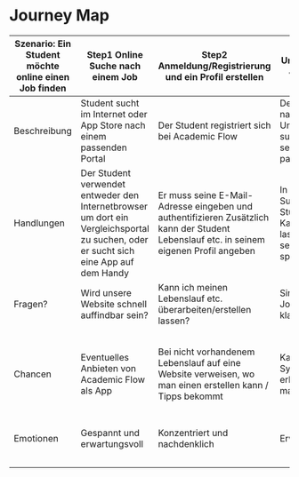 # Journey Map
|   Szenario:   Ein Student möchte online einen Job finden  |   Step1   Online Suche nach einem Job                                                                                                   |   Step2   Anmeldung/Registrierung und ein Profil erstellen                                                                                    |   Step3   Nach Unternehmen und Jobangeboten suchen                                                                 |   Step4   An Unternehmen eine Nachricht oder Bewerbung schicken                                                                                                                                 |   Step5   Das Unternehmen antwortet und lädt zu einem Gespräch ein                                              |   Step6   Ziel!   Für den Job eingestellt worden                                                                                                                                             |   |   |
|-----------------------------------------------------------|-----------------------------------------------------------------------------------------------------------------------------------------|-----------------------------------------------------------------------------------------------------------------------------------------------|--------------------------------------------------------------------------------------------------------------------|-------------------------------------------------------------------------------------------------------------------------------------------------------------------------------------------------|-----------------------------------------------------------------------------------------------------------------|----------------------------------------------------------------------------------------------------------------------------------------------------------------------------------------------|---|---|
|       Beschreibung                                        |   Student sucht im Internet oder App Store nach einem passenden Portal                                                                  |   Der Student registriert sich bei Academic Flow                                                                                              |   Der Student kann nach Unternehmen/Jobs suchen die auf seine Qualifikation passt                                  |   Der Student schreibt auf die Stellenanzeige eines Unternehmens eine Bewerbung                                                                                                                 |   Das Unternehmen kann auf die Nachricht antworten und der Student wird durch eine Benachrichtigung informiert  |   Der Student wird nach einem erfolgreichen Bewerbungsgespräch eingestellt                                                                                                                   |   |   |
|       Handlungen                                          |   Der Student verwendet entweder den Internetbrowser um dort ein Vergleichsportal zu suchen, oder er sucht sich eine App auf dem Handy  |   Er muss seine E-Mail-Adresse eingeben und authentifizieren   Zusätzlich kann der Student Lebenslauf etc. in seinem eigenen Profil angeben   |   In einem extra Suchfeld kann der Student dafür nach Kategorien filtern lassen und so seine Suche spezifizieren   |   Der Student hat die wesentlichen Unterlagen in seinem Profil gespeichert auf die das Unternehmen zugreifen kann, ein Bewerbungsschreiben schickt man jedoch per Nachricht an das Unternehmen  |   Der Student bekommt eine Mitteilung, dass er eine neue Benachrichtigung erhalten hat                          |   Der Kontakt läuft nach dem Bewerbungsgespräch eher über E-Mail oder Telefonate direkt   Der Student kann sein Profil vorerst deaktivieren, gleiches gilt für die Anzeige des Unternehmens  |   |   |
|      Fragen?                                              |   Wird unsere Website schnell auffindbar sein?                                                                                          |   Kann ich meinen Lebenslauf etc. überarbeiten/erstellen lassen?                                                                              |   Sind alle Jobs/Unternehmen klar kategorisiert?                                                                   |                                                                                                                                                                                                 |   Werden Mitteilungen in einer App angezeigt?                                                                  |   Wie lange kann ich mein Profil deaktivieren?                                                                                                                                               |   |   |
|      Chancen                                              |   Eventuelles Anbieten von Academic Flow als App                                                                                        |   Bei nicht vorhandenem Lebenslauf auf eine Website verweisen, wo man einen erstellen kann / Tipps bekommt                                    |   Kategorien durch Symbole klar erkenntlich machen   (Usability)                                                   |                                                                                                                                                                                                 |   Eventuelle Termine von Bewerbungsgesprächen per Verknüpfung im Kalender des Handys speichern                  |   Der Student und das Unternehmen können auf den jeweiligen Profilen ein Feedback geben, sofern man bei einem Unternehmen eingestellt war                                                    |   |   |
|      Emotionen                                            |      Gespannt und erwartungsvoll                                                                                                        |      Konzentriert und nachdenklich                                                                                                            |      Erwartungsvoll                                                                                                |      Hoffnungsvoll wartend auf eine Rückmeldung                                                                                                                                                 |      Aufgeregt                                                                                                  |      Glücklich                                                                                                                                                                               |   |   |
|                                                           |                                                                                                                                         |                                                                                                                                               |                                                                                                                    |                                                                                                                                                                                                 |                                                                                                                 |                                                                                                                                                                                              |   |   |
|                                                           |                                                                                                                                         |                                                                                                                                               |                                                                                                                    |                                                                                                                                                                                                 |                                                                                                                 |                                                                                                                                                                                              |   |   |
|                                                           |                                                                                                                                         |                                                                                                                                               |                                                                                                                    |                                                                                                                                                                                                 |                                                                                                                 |                                                                                                                                                                                              |   |   |